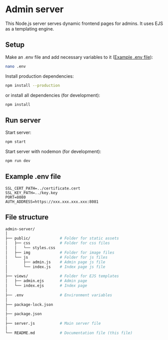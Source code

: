 # Admin server

This Node.js server serves dynamic frontend pages for admins. It uses EJS as a templating engine.

## Setup

Make an .env file and add necessary variables to it ([Example .env file](#example-env-file)):

```bash
nano .env
```

Install production dependencies:

```bash
npm install --production
```

or install all dependencies (for development):

```bash
npm install
```

## Run server

Start server:

```bash
npm start
```

Start server with nodemon (for development):

```bash
npm run dev
```

## Example .env file

```
SSL_CERT_PATH=../certificate.cert
SSL_KEY_PATH=../key.key
PORT=8080
AUTH_ADDRESS=https://xxx.xxx.xxx.xxx:8081
```

## File structure

```bash
admin-server/
│
├── public/             # Folder for static assets
│   ├── css             # Folder for css files
│   │   └── styles.css
│   ├── img             # Folder for image files
│   └── js              # Folder for js files
│       ├── admin.js    # Admin page js file
│       └── index.js    # Index page js file
│
├── views/              # Folder for EJS templates
│   ├── admin.ejs       # Admin page
│   └── index.ejs       # Index page
│
├── .env                # Environment variables
│
├── package-lock.json
│
├── package.json
│
├── server.js           # Main server file
│
└── README.md           # Documentation file (this file)
```
